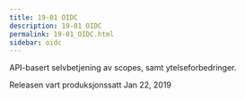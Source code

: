 ```yaml
---
title: 19-01 OIDC
description: 19-01 OIDC
permalink: 19-01_OIDC.html
sidebar: oidc
---
```



API-basert selvbetjening av scopes, samt ytelseforbedringer.



Releasen vart produksjonssatt Jan 22, 2019